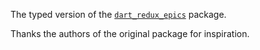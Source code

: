 The typed version of the [`dart_redux_epics`](https://github.com/brianegan/dart_redux_epics) package.

Thanks the authors of the original package for inspiration.
